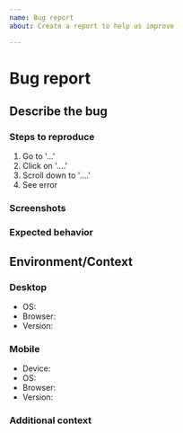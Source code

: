 ```yaml
---
name: Bug report
about: Create a report to help us improve

---
```

# Bug report

## Describe the bug

<!-- A clear and concise description of what the bug is -->

### Steps to reproduce

1. Go to '...'
2. Click on '....'
3. Scroll down to '....'
4. See error

### Screenshots

<!-- If applicable, add screenshots to help explain your problem -->

### Expected behavior

<!-- A clear and concise description of what you expected to happen -->

## Environment/Context

### Desktop

- OS: <!-- e.g. iOS, MacOS, Ubuntu, Windows -->
- Browser: <!-- e.g. Chrome, Safari -->
- Version: <!-- e.g. 22 -->

### Mobile

- Device: <!-- e.g. iPhone6 -->
- OS: <!-- e.g. iOS8.1 -->
- Browser: <!-- e.g. Safari, In-App, Chrome -->
- Version: <!-- e.g. 22 -->

### Additional context

<!-- Add any other context about the problem here -->

